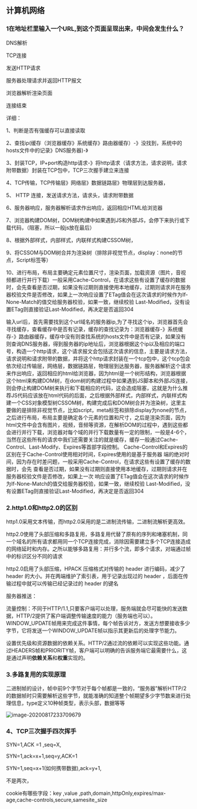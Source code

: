 ## 计算机网络

### 1在地址栏里输入一个URL,到这个页面呈现出来，中间会发生什么？

DNS解析

TCP连接

发送HTTP请求

服务器处理请求并返回HTTP报文

浏览器解析渲染页面

连接结束

详细：

1、判断是否有强缓存可以直接读取

2、查找ip(缓存（浏览器缓存》系统缓存》路由器缓存）-》没找到，系统中的hosts文件中的记录》DNS服务器)-》

3、封装TCP，IP+port构造http请求-》将http请求（请求方法，请求说明，请求附带数据）封装在TCP包中，TCP三次握手建立来连接

4、TCP传输，TCP传输层》网络层》数据链路层》物理层到达服务器，

5、 HTTP 连接，发送请求方法，请求头，请求附带数据

6、服务器响应，服务器解析请求作出响应，返回相应HTML给浏览器

7、浏览器构建DOM树，DOM树构建中如果遇到JS和外部JS，会停下来执行或下载代码，（阻塞，所以一般js放在最后）

8、根据外部样式，内部样式，内联样式构建CSSOM树，

9、将CSSOM与DOM树合并为渲染树（排除非视觉节点，display：none的节点，Script标签等）

10、进行布局，布局主要确定元素位置尺寸，渲染页面，加载资源（图片，音视频都进行并行下载）一般采用Cache-Control，在请求这些有设置了缓存的数据时，会先查看是否过期，如果没有过期则直接使用本地缓存，过期则请求并在服务器校验文件是否修改，如果上一次响应设置了ETag值会在这次请求的时候作为If-None-Match的值交给服务器校验，如果一致，继续校验 Last-Modified，没有设置ETag则直接验证Last-Modified，再决定是否返回304

输入url后，首先需要找到这个url域名的服务器ip,为了寻找这个ip，浏览器首先会寻找缓存，查看缓存中是否有记录，缓存的查找记录为：浏览器缓存-》系统缓存-》路由器缓存，缓存中没有则查找系统的hosts文件中是否有记录，如果没有则查询DNS服务器，得到服务器的ip地址后，浏览器根据这个ip以及相应的端口号，构造一个http请求，这个请求报文会包括这次请求的信息，主要是请求方法，请求说明和请求附带的数据，并将这个http请求封装在一个tcp包中，这个tcp包会依次经过传输层，网络层，数据链路层，物理层到达服务器，服务器解析这个请求来作出响应，返回相应的html给浏览器，因为html是一个树形结构，浏览器根据这个html来构建DOM树，在dom树的构建过程中如果遇到JS脚本和外部JS连接，则会停止构建DOM树来执行和下载相应的代码，这会造成阻塞，这就是为什么推荐JS代码应该放在html代码的后面，之后根据外部样式，内部样式，内联样式构建一个CSS对象模型树CSSOM树，构建完成后和DOM树合并为渲染树，这里主要做的是排除非视觉节点，比如script，meta标签和排除display为none的节点，之后进行布局，布局主要是确定各个元素的位置和尺寸，之后是渲染页面，因为html文件中会含有图片，视频，音频等资源，在解析DOM的过程中，遇到这些都会进行并行下载，浏览器对每个域的并行下载数量有一定的限制，一般是4-6个，当然在这些所有的请求中我们还需要关注的就是缓存，缓存一般通过Cache-Control、Last-Modify、Expires等首部字段控制。 Cache-Control和Expires的区别在于Cache-Control使用相对时间，Expires使用的是基于服务器 端的绝对时间，因为存在时差问题，一般采用Cache-Control，在请求这些有设置了缓存的数据时，会先 查看是否过期，如果没有过期则直接使用本地缓存，过期则请求并在服务器校验文件是否修改，如果上一次 响应设置了ETag值会在这次请求的时候作为If-None-Match的值交给服务器校验，如果一致，继续校验 Last-Modified，没有设置ETag则直接验证Last-Modified，再决定是否返回304

### 2.http1.0和http2.0的区别

http1.0采用文本传输，而http2.0采用的是二进制流传输，二进制流解析更高效。

http2.0使用了头部压缩和多路复用，多路复用代替了原有的序列和堵塞机制，同一个域名的所有请求都用同一个TCP连接完成，消除因需要建立多个TCP连接造成的网络延时和内存。之所以能够多路复用：并行多个流，即多个请求，对端通过帧中的标识区分不同的请求

 http2.0启用了头部压缩，HPACK 压缩格式对传输的 header 进行编码，减少了 header 的大小。并在两端维护了索引表，用于记录出现过的 header ，后面在传输过程中就可以传输已经记录过的 header 的键名

服务器推送：

流量控制：不同于HTTP/1.1,只要客户端可以处理，服务端就会尽可能快的发送数据，HTTP/2提供了客户端调整传输速度的能力（服务端也可以）。WINDOW_UPDATE帧用来完成这件事情，每个帧告诉对方，发送方想要接收多少字节，它将发送一个WINDOW_UPDATE帧以指示其更新后的处理字节能力。

设置优先级和资源数据的依赖关系。HTTP/2通过流的依赖可以实现这些功能。通过HEADERS帧和PRIORITY帧，客户端可以明确的告诉服务端它最需要什么，这是通过声明**依赖关系**和**权重**实现的。

### 3.多路复用的实现原理

二进制帧的设计，帧中前9个字节对于每个帧都是一致的，“服务器”解析HTTP/2的数据帧时只需要解析这些字节，就能准确的知道整个帧期望多少字节数来进行处理信息，type定义10种帧类型，表示头部，数据等等

![image-20200817233709679](E:\前端复习\前端知识点\wyFrontEndKnowledge\image\image-20200817233709679.png)

### 4、TCP三次握手四次挥手

SYN=1,ACK =1 ,seq=X,

 SYN=1,ack=x+1,seq=y,ACK=1

SYN=1,seq=x+1(如何携带数据),ack=y+1,

不是两次，

cookie有哪些字段：key ,value ,path,domain,httpOnly,expires/max-age,cache-controls,secure,samesite,,size